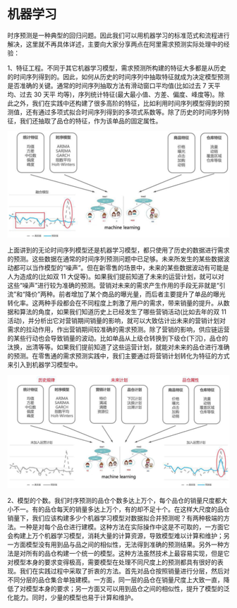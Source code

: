 # 机器学习

时序预测是一种典型的回归问题。因此我们可以用机器学习的标准范式和流程进行解决，这里就不再具体详述，主要向大家分享两点在阿里需求预测实际处理中的经验：

1、特征工程。不同于其它机器学习模型，需求预测所构建的特征大多都是从历史的时间序列得到的。因此，如何从历史的时间序列中抽取特征就成为决定模型预测是否准确的关键。通常的时间序列抽取方法有滑动窗口平均值\(比如过去 7 天平均、过去 30 天平 均等\)，序列统计特征\(最大最小值、方差、偏度、峰度等\)。除此之外，我们在实践中还构建了很多高阶的特征，比如利用时间序列模型得到的预测值，还有通过多项式拟合时间序列得到的多项式系数等。除了历史的时间序列特征，我们还抽取了品仓的特征，作为该单品的固定属性。

![](../../../.gitbook/assets/machine-learning-features.png)

上面讲到的无论时间序列模型还是机器学习模型，都只使用了历史的数据进行需求的预测。这些数据在通常的时间序列预测问题中已足够。未来所发生的某些数据波动都可以当作模型的“噪声”。但在新零售的场景中，未来的某些数据波动有可能是人为造成的\(比如双 11 大促等\)。如果我们提前知道了未来的运营计划，就可以对这些“噪声”进行较为准确的预测。营销对未来的需求产生作用的手段无非就是“引流”和“降价”两种。前者增加了某个商品的曝光量，而后者主要提升了单品的曝光转化率。这两种手段都会在不同程度上刺激了用户的需求，带来销量的提升。从数据和算法的角度，如果我们知道历史上已经发生了哪些营销活动\(比如去年的双 11 活动\)，并分析出它对营销期间销量的影响，就可以大致估计出未来的营销计划对需求的拉动作用，作出营销期间较准确的需求预测。除了营销的影响，供应链运营的某些行动也会导致销量的波动。比如单品从上级仓转换到下级仓\(下沉\)，品仓的汰换，出清等等。如果我们提前知道了这些运营计划，就能对未来的品仓进行准确的预测。在零售通的需求预测实践中，我们主要通过将营销计划转化为特征的方式来引入到机器学习模型中。

![](../../../.gitbook/assets/machine-learning-features-all.png)

2、模型的个数。我们时序预测的品仓个数多达上万个，每个品仓的销量尺度都大小不一。有的品仓每天的销量多达上万个，有的却不足十个。在这样大尺度的品仓销量下，我们应该构建多少个机器学习模型对数据拟合并预测呢？有两种极端的方法。一种是对每个品仓进行建模。这种方法在实际操作中这是不可取的，一方面它会构建上万个机器学习模型，消耗大量的计算资源，导致模型难以计算和维护；另一方面模型没有用到品与品之间的相似性，无法得到准确的预测结果。另外一种方法是对所有的品仓构建一个统一的模型。这种方法虽然技术上最容易实现，但是它对模型本身的要求变得极高，需要模型在处理不同尺度上的预测都具有很好的表现。我们在实践过程中采取了折衷的方法。首先对品仓按照销量进行分层，然后对不同分层的品仓集合单独建模。一方面，同一层的品仓在销量尺度上大致一直，降低了对模型本身的要求；另一方面又可以用到品仓之间的相似性，提升了模型的泛化能力。同时，少量的模型也易于计算和维护。

